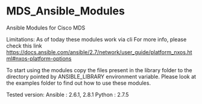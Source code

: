 # MDS_Ansible_Modules
Ansible Modules for Cisco MDS

Limitations:
As of today these modules work via cli
For more info, please check this link
https://docs.ansible.com/ansible/2.7/network/user_guide/platform_nxos.html#nxos-platform-options

To start using the modules copy the files present in the library folder to the directory pointed by ANSIBLE_LIBRARY environment variable.
Please look at the examples folder to find out how to use these modules.

Tested version: 
Ansible : 2.6.1, 2.8.1
Python : 2.7.5
